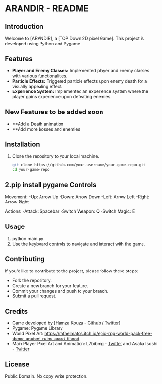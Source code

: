 # ARANDIR - README

## Introduction
Welcome to [ARANDIR], a [TOP Down 2D pixel Game]. This project is developed using Python and Pygame.

## Features
- **Player and Enemy Classes:** Implemented player and enemy classes with various functionalities.
- **Particle Effects:** Triggered particle effects upon enemy death for a visually appealing effect.
- **Experience System:** Implemented an experience system where the player gains experience upon defeating enemies.
  
## New Features to be added soon
- **Add a Death animation
- **Add more bosses and enemies

## Installation
1. Clone the repository to your local machine.
   ```bash
   git clone https://github.com/your-username/your-game-repo.git
   cd your-game-repo
2.pip install pygame
Controls
---
Movement:
-Up: Arrow Up
-Down: Arrow Down
-Left: Arrow Left
-Right: Arrow Right

Actions:
-Attack: Spacebar
-Switch Weapon: Q
-Switch Magic: E

Usage
---
1. python main.py
2. Use the keyboard controls to navigate and interact with the game.

Contributing
---
If you'd like to contribute to the project, please follow these steps:

- Fork the repository.
- Create a new branch for your feature.
- Commit your changes and push to your branch.
- Submit a pull request.

Credits
---
- Game developed by [Hamza Kouza - [Github](https://github.com/Hamza11hk) / [Twitter](https://twitter.com/ZakhamofAstora)]
- Pygame: Pygame Library
- World Pixel Art: https://rafaelmatos.itch.io/epic-rpg-world-pack-free-demo-ancient-ruins-asset-tileset
- Main Player Pixel Art and Animation: L7bibmg - [Twitter](https://twitter.com/bib_l7) and Asaka Isoshi - [Twitter](https://twitter.com/AIsoshi)

License
---
Public Domain. No copy write protection. 
